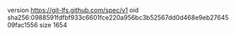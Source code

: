 version https://git-lfs.github.com/spec/v1
oid sha256:0988591fdfbf933c6601fce220a956bc3b52567dd0d468e9eb2764509fac1556
size 1654
